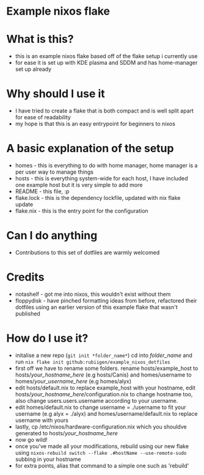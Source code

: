# Example nixos flake

# What is this?
+ this is an example nixos flake based off of the flake setup i currently use
+ for ease it is set up with KDE plasma and SDDM and has home-manager set up already

# Why should I use it
+ I have tried to create a flake that is both compact and is well split apart for ease of readability
+ my hope is that this is an easy entrypoint for beginners to nixos

# A basic explanation of the setup
+ homes - this is everything to do with home manager, home manager is a per user way to manage things
+ hosts - this is everything system-wide for each host, I have included one example host but it is very simple to add more
+ README - this file, :p
+ flake.lock - this is the dependency lockfile, updated with nix flake update
+ flake.nix - this is the entry point for the configuration

# Can I do anything
+ Contributions to this set of dotfiles are warmly welcomed

# Credits
+ notashelf - got me into nixos, this wouldn't exist without them
+ floppydisk - have pinched formatting ideas from before, refactored their dotfiles using an earlier version of this example flake that wasn't published

# **How** do I use it?
+ initalise a new repo (```git init *folder_name*```) cd into *folder_name* and run ```nix flake init github:rubiigen/example_nixos_dotfiles```
+ first off we have to rename some folders. rename hosts/example_host to hosts/*your_hostname_here* (e.g hosts/Canis) and homes/username to homes/*your_username_here* (e.g homes/alyx)
+ edit hosts/default.nix to replace example_host with your hostname, edit hosts/*your_hostname_here*/configuration.nix to change hostname too, also change users.users.username according to your username.
+ edit homes/default.nix to change username = ./username to fit your username (e.g alyx = ./alyx) and homes/username/default.nix to replace username with yours
+ lastly, cp /etc/nixos/hardware-configuration.nix which you shouldve generated to hosts/*your_hostname_here*
+ now go wild! 
+ once you've made all your modifications, rebuild using our new flake using ```nixos-rebuild switch --flake .#hostName --use-remote-sudo``` subbing in your hostname
+ for extra points, alias that command to a simple one such as 'rebuild'

